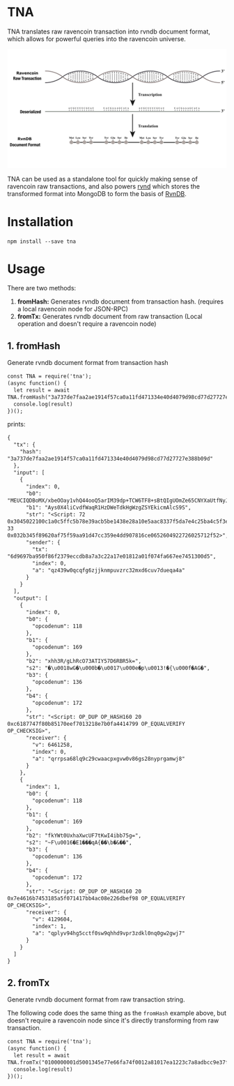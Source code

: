 # TNA

TNA translates raw ravencoin transaction into rvndb document format, which allows for powerful queries into the ravencoin universe.

![protein](./protein.png)

TNA can be used as a standalone tool for quickly making sense of ravencoin raw transactions, and also powers [rvnd](https://github.com/raven-community/rvnd) which stores the transformed format into MongoDB to form the basis of [RvnDB](https://bitdb.ravencoin.online).

# Installation

```
npm install --save tna
```

# Usage

There are two methods:

1. **fromHash:** Generates rvndb document from transaction hash. (requires a local ravencoin node for JSON-RPC)
2. **fromTx:** Generates rvndb document from raw transaction (Local operation and doesn't require a ravencoin node)

## 1. fromHash

Generate rvndb document format from transaction hash

```
const TNA = require('tna');
(async function() {
  let result = await TNA.fromHash("3a737de7faa2ae1914f57ca0a11fd471334e40d4079d98cd77d27727e388b09d")
  console.log(result)
})();
```

prints:

```
{
  "tx": {
    "hash": "3a737de7faa2ae1914f57ca0a11fd471334e40d4079d98cd77d27727e388b09d"
  },
  "input": [
    {
      "index": 0,
      "b0": "MEUCIQDBoMX/xbeOOay1vhQ44ooQ5arIM39dp+TCW6TF8+sBtQIgUOmZe65CNYXaUtfNyJUTefW/8HrbZ1b/5w58cYH4pb1B",
      "b1": "Ays0X4liCvdfWaqR1HzDWeTdkHgWzgZSYEkicmAlcS9S",
      "str": "<Script: 72 0x3045022100c1a0c5ffc5b78e39acb5be1438e28a10e5aac8337f5da7e4c25ba4c5f3eb01b5022050e9997bae423585da52d7cdc8951379f5bff07adb6756ffe70e7c7181f8a5bd41 33 0x032b345f89620af75f59aa91d47cc359e4dd907816ce0652604922726025712f52>",
      "sender": {
        "tx": "6d9697ba950f86f2379eccdb8a7a3c22a17e01812a01f074fa667ee7451300d5",
        "index": 0,
        "a": "qz439w0qcqfg6zjjknmpuvzrc32mxd6cuv7dueqa4a"
      }
    }
  ],
  "output": [
    {
      "index": 0,
      "b0": {
        "opcodenum": 118
      },
      "b1": {
        "opcodenum": 169
      },
      "b2": "xhh3R/gLhRcO73ATIY57D6RBR5k=",
      "s2": "�\u0018wG�\u000b�\u0017\u000e�p\u0013!�{\u000f�AG�",
      "b3": {
        "opcodenum": 136
      },
      "b4": {
        "opcodenum": 172
      },
      "str": "<Script: OP_DUP OP_HASH160 20 0xc6187747f80b85170eef7013218e7b0fa4414799 OP_EQUALVERIFY OP_CHECKSIG>",
      "receiver": {
        "v": 6461258,
        "index": 0,
        "a": "qrrpsa68lq9c29cwaacpxgvw0v86gs28nyprgamwj8"
      }
    },
    {
      "index": 1,
      "b0": {
        "opcodenum": 118
      },
      "b1": {
        "opcodenum": 169
      },
      "b2": "fkYWt0UxhaXwcUF7tKwI4ibb75g=",
      "s2": "~F\u0016�E1���qA{��\b�&��",
      "b3": {
        "opcodenum": 136
      },
      "b4": {
        "opcodenum": 172
      },
      "str": "<Script: OP_DUP OP_HASH160 20 0x7e4616b7453185a5f071417bb4ac08e226dbef98 OP_EQUALVERIFY OP_CHECKSIG>",
      "receiver": {
        "v": 4129604,
        "index": 1,
        "a": "qplyv94hg5cctf0sw9qhhd9vpr3zdkl0nq0gw2gwj7"
      }
    }
  ]
}
```

## 2. fromTx

Generate rvndb document format from raw transaction string.

The following code does the same thing as the `fromHash` example above, but doesn't require a ravencoin node since it's directly transforming from raw transaction.

```
const TNA = require('tna');
(async function() {
  let result = await TNA.fromTx("0100000001d5001345e77e66fa74f0012a81017ea1223c7a8adbcc9e37f2860f95ba97966d000000006b483045022100c1a0c5ffc5b78e39acb5be1438e28a10e5aac8337f5da7e4c25ba4c5f3eb01b5022050e9997bae423585da52d7cdc8951379f5bff07adb6756ffe70e7c7181f8a5bd4121032b345f89620af75f59aa91d47cc359e4dd907816ce0652604922726025712f52ffffffff024a976200000000001976a914c6187747f80b85170eef7013218e7b0fa441479988ac44033f00000000001976a9147e4616b7453185a5f071417bb4ac08e226dbef9888ac00000000")
  console.log(result)
})();
```

